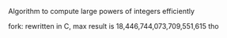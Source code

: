 Algorithm to compute large powers of integers efficiently

fork: rewritten in C, max result is 18,446,744,073,709,551,615 tho
